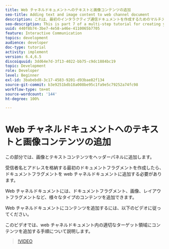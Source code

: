```yaml
---
title: Web チャネルドキュメントへのテキストと画像コンテンツの追加
seo-title: Adding text and image content to web channel document
description: これは、最初のインタラクティブ通信ドキュメントを作成するためのマルチステップチュートリアルの第 7 部です。 この部分では、画像とテキストコンテンツをヘッダーパネルに追加します。
seo-description: This is part 7 of a multi-step tutorial for creating your first interactive communications document. In this part, we will add images and text content to the header panel.
uuid: 440f8b74-3be7-4e58-a46e-4110065b7705
feature: Interactive Communication
topics: development
audience: developer
doc-type: tutorial
activity: implement
version: 6.4,6.5
discoiquuid: 3dd64e7d-3f13-4022-bb75-c9dc1884bc19
topic: Development
role: Developer
level: Beginner
exl-id: 3babebd8-3c17-4583-9201-d93bae82f134
source-git-commit: b3e9251bdb18a008be95c1fa9e5c79252a74fc98
workflow-type: tm+mt
source-wordcount: '144'
ht-degree: 100%

---
```


# Web チャネルドキュメントへのテキストと画像コンテンツの追加

この部分では、画像とテキストコンテンツをヘッダーパネルに追加します。

受信者名とアドレスを格納する最初のドキュメントフラグメントを作成したら、ドキュメントフラグメントを web チャネルドキュメントに追加する必要があります。

Web チャネルドキュメントには、ドキュメントフラグメント、画像、レイアウトフラグメントなど、様々なタイプのコンテンツを追加できます。

Web チャネルドキュメントにコンテンツを追加するには、以下のビデオに従ってください。

このビデオでは、web チャネルドキュメント内の適切なターゲット領域にコンテンツを追加する手順について説明します。

>[!VIDEO](https://video.tv.adobe.com/v/22359?quality=12&learn=on)
